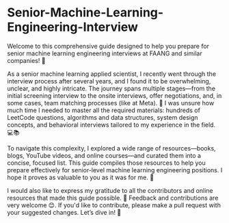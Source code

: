 # Senior-Machine-Learning-Engineering-Interview
Welcome to this comprehensive guide designed to help you prepare for senior machine learning engineering interviews at FAANG and similar companies! 🚀

As a senior machine learning applied scientist, I recently went through the interview process after several years, and I found it to be overwhelming, unclear, and highly intricate. The journey spans multiple stages—from the initial screening interview to the onsite interviews, offer negotiations, and, in some cases, team matching processes (like at Meta). 🤯 I was unsure how much time I needed to master all the required materials: hundreds of LeetCode questions, algorithms and data structures, system design concepts, and behavioral interviews tailored to my experience in the field. 💻📚

To navigate this complexity, I explored a wide range of resources—books, blogs, YouTube videos, and online courses—and curated them into a concise, focused list. This guide compiles those resources to help you prepare effectively for senior-level machine learning engineering positions. I hope it proves as valuable to you as it was for me. 🙌

I would also like to express my gratitude to all the contributors and online resources that made this guide possible. 🌟 Feedback and contributions are very welcome 😊. If you'd like to contribute, please make a pull request with your suggested changes. Let’s dive in! 🎉
